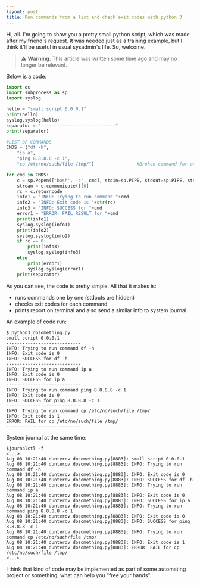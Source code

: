 ```yaml
---
layout: post
title: Run commands from a list and check exit codes with python 3
---
```


Hi, all. I'm going to show you a pretty small python script, which was made after my friend's request. It was needed just as a training example, but I think it'll be useful in usual sysadmin's life. So, welcome.

> ⚠️ **Warning**: This article was written some time ago and may no longer be relevant.

Below is a code:
```python
import os
import subprocess as sp
import syslog

hello = "small script 0.0.0.1"
print(hello)
syslog.syslog(hello)
separator = "----------------------------"
print(separator)

#LIST OF COMMANDS
CMDS = ("df -h", 
	"ip a",
	"ping 8.8.8.8 -c 1",
	"cp /etc/no/such/file /tmp/")                #Broken command for example

for cmd in CMDS:
	c = sp.Popen(['bash','-c', cmd], stdin=sp.PIPE, stdout=sp.PIPE, stderr=sp.PIPE)
	stream = c.communicate()[0]
	rc = c.returncode
	info1 = "INFO: Trying to run command "+cmd
	info2 = "INFO: Exit code is "+str(rc)
	info3 = "INFO: SUCCESS for "+cmd
	error1 = "ERROR: FAIL RESULT for "+cmd
	print(info1)
	syslog.syslog(info1)
	print(info2)
	syslog.syslog(info2)
	if rc == 0:
		print(info3)
		syslog.syslog(info3)
	else:
		print(error1)
		syslog.syslog(error1)
	print(separator)

```
As you can see, the code is pretty simple. All that it makes is:
* runs commands one by one (stdouts are hidden)
* checks exit codes for each command
* prints report on terminal and also send a similar info to system journal

An example of code run:
```
$ python3 dosomething.py 
small script 0.0.0.1
----------------------------
INFO: Trying to run command df -h
INFO: Exit code is 0
INFO: SUCCESS for df -h
----------------------------
INFO: Trying to run command ip a
INFO: Exit code is 0
INFO: SUCCESS for ip a
----------------------------
INFO: Trying to run command ping 8.8.8.8 -c 1
INFO: Exit code is 0
INFO: SUCCESS for ping 8.8.8.8 -c 1
----------------------------
INFO: Trying to run command cp /etc/no/such/file /tmp/
INFO: Exit code is 1
ERROR: FAIL for cp /etc/no/such/file /tmp/
----------------------------
```
System journal at the same time:
```
$journalctl -f
<...>
Aug 08 10:21:40 dunterov dosomething.py[8883]: small script 0.0.0.1
Aug 08 10:21:40 dunterov dosomething.py[8883]: INFO: Trying to run command df -h
Aug 08 10:21:40 dunterov dosomething.py[8883]: INFO: Exit code is 0
Aug 08 10:21:40 dunterov dosomething.py[8883]: INFO: SUCCESS for df -h
Aug 08 10:21:40 dunterov dosomething.py[8883]: INFO: Trying to run command ip a
Aug 08 10:21:40 dunterov dosomething.py[8883]: INFO: Exit code is 0
Aug 08 10:21:40 dunterov dosomething.py[8883]: INFO: SUCCESS for ip a
Aug 08 10:21:40 dunterov dosomething.py[8883]: INFO: Trying to run command ping 8.8.8.8 -c 1
Aug 08 10:21:40 dunterov dosomething.py[8883]: INFO: Exit code is 0
Aug 08 10:21:40 dunterov dosomething.py[8883]: INFO: SUCCESS for ping 8.8.8.8 -c 1
Aug 08 10:21:40 dunterov dosomething.py[8883]: INFO: Trying to run command cp /etc/no/such/file /tmp/
Aug 08 10:21:40 dunterov dosomething.py[8883]: INFO: Exit code is 1
Aug 08 10:21:40 dunterov dosomething.py[8883]: ERROR: FAIL for cp /etc/no/such/file /tmp/
<...>

```
I think that kind of code may be implemented as part of some automating project or something, what can help you "free your hands".

